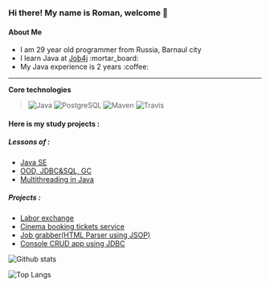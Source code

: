### Hi there! My name is Roman, welcome :wave:

#### About Me

<ul>
  <li>I am 29 year old programmer from Russia, Barnaul city</li>
  <li>I learn Java at <a href="https://job4j.ru/">Job4j</a> :mortar_board:</li>
  <li>My Java experience is 2 years :coffee:</li>
</ul> 

<hr>
<p><b>Core technologies</b></p>
<blockquote>
<p>
  
![Java](https://img.shields.io/badge/Java-%3E%3D8-red) ![PostgreSQL](https://img.shields.io/badge/PostgreSQL-%3E%3D9-blue) ![Maven](https://img.shields.io/badge/Maven-3-lightgrey) ![Travis](https://img.shields.io/badge/Travis-CI-brightgreen)

  </p>
</blockquote>

#### Here is my study projects :
##### Lessons of :

<ul>
  <li> <a href="https://github.com/k-r-3/job4j_elementary">Java SE</a> </li>
  <li> <a href="https://github.com/k-r-3/job4j_design">OOD, JDBC&SQL, GC</a> </li>
  <li> <a href="https://github.com/k-r-3/job4j_threads">Multithreading in Java</a></li>
</ul>

##### Projects :

<ul>
  <li> <a href="https://github.com/k-r-3/job4j_dreamjob">Labor exchange</a>
  <li> <a href="https://github.com/k-r-3/job4j_cinema">Cinema booking tickets service</a>
  <li> <a href="https://github.com/k-r-3/job4j_grabber">Job grabber(HTML Parser using JSOP)</a>
  <li> <a href="https://github.com/k-r-3/job4j_tracker">Console CRUD app using JDBC</a>
</ul>

<p>
  
![Github stats](https://github-readme-stats.vercel.app/api?username=k-r-3&hide=stars,prs,issues,contribs)
  
![Top Langs](https://github-readme-stats.vercel.app/api/top-langs/?username=k-r-3&layout=compact)
  
</p>

<!--
**k-r-3/k-r-3** is a ✨ _special_ ✨ repository because its `README.md` (this file) appears on your GitHub profile.

Here are some ideas to get you started:

- 🔭 I’m currently working on ...
- 🌱 I’m currently learning ...
- 👯 I’m looking to collaborate on ...
- 🤔 I’m looking for help with ...
- 💬 Ask me about ...
- 📫 How to reach me: ...
- 😄 Pronouns: ...
- ⚡ Fun fact: ...
-->
